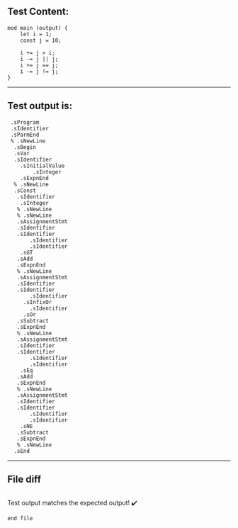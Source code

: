 
Test Content: 
-------------------------
```
mod main (output) {
    let i = 1;
    const j = 10;

    i += j > i;
    i -= j || j;
    i += j == j;
    i -= j != j;
}
```
------------------------
Test output is: 
-------------------------
```
 .sProgram
 .sIdentifier
 .sParmEnd
 % .sNewLine
  .sBegin
  .sVar
  .sIdentifier
    .sInitialValue
        .sInteger
    .sExpnEnd
  % .sNewLine
  .sConst
   .sIdentifier
    .sInteger
   % .sNewLine
   % .sNewLine
   .sAssignmentStmt
   .sIdentifier
   .sIdentifier
       .sIdentifier
       .sIdentifier
    .sGT
   .sAdd
   .sExpnEnd
   % .sNewLine
   .sAssignmentStmt
   .sIdentifier
   .sIdentifier
       .sIdentifier
     .sInfixOr
       .sIdentifier
     .sOr
   .sSubtract
   .sExpnEnd
   % .sNewLine
   .sAssignmentStmt
   .sIdentifier
   .sIdentifier
       .sIdentifier
       .sIdentifier
    .sEq
   .sAdd
   .sExpnEnd
   % .sNewLine
   .sAssignmentStmt
   .sIdentifier
   .sIdentifier
       .sIdentifier
       .sIdentifier
    .sNE
   .sSubtract
   .sExpnEnd
   % .sNewLine
  .sEnd

```
------------------------

File diff
-------------------------
```diff

```
Test output matches the expected output! :heavy_check_mark:

```
end file
